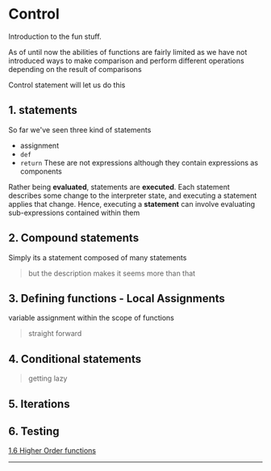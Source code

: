 # Control

Introduction to the fun stuff.

As of until now the abilities of functions are fairly limited as we have not introduced ways to make comparison and perform different operations depending on the result of comparisons

Control statement will let us do this

## 1. statements

So far we've seen three kind of statements 
- assignment
- `def`
- `return`
These are not expressions although they contain expressions as components

Rather being **evaluated**, statements are **executed**.
Each statement describes some change to the interpreter state, and executing a statement applies that change.
Hence, executing a **statement** can involve evaluating sub-expressions contained within them

## 2. Compound statements

Simply its a statement composed of many statements

> but the description makes it seems more than that

## 3. Defining functions - Local Assignments

variable assignment within the scope of functions

> straight forward

## 4. Conditional statements

> getting lazy


## 5. Iterations

## 6. Testing


[1.6 Higher Order functions](06_higher_order_func.md.md)

---